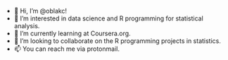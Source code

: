 - 👋 Hi, I’m @oblakc!
- 👀 I’m interested in data science and R programming for statistical analysis.
- 🌱 I’m currently learning at Coursera.org.
- 💞️ I’m looking to collaborate on the R programming projects in statistics.
- 📫 You can reach me via protonmail.

<!---
oblakc/oblakc is a ✨ special ✨ repository because its `README.md` (this file) appears on your GitHub profile.
You can click the Preview link to take a look at your changes.
--->

